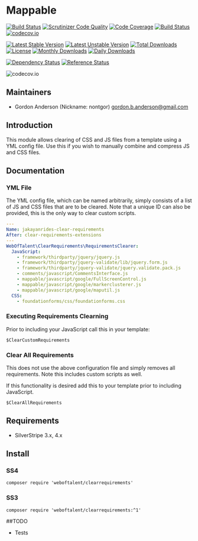 # Mappable
[![Build Status](https://travis-ci.org/gordonbanderson/clearrequirements.svg?branch=master)](https://travis-ci.org/gordonbanderson/clearrequirements)
[![Scrutinizer Code Quality](https://scrutinizer-ci.com/g/gordonbanderson/clearrequirements/badges/quality-score.png?b=master)](https://scrutinizer-ci.com/g/gordonbanderson/clearrequirements/?branch=master)
[![Code Coverage](https://scrutinizer-ci.com/g/gordonbanderson/clearrequirements/badges/coverage.png?b=master)](https://scrutinizer-ci.com/g/gordonbanderson/clearrequirements/?branch=master)
[![Build Status](https://scrutinizer-ci.com/g/gordonbanderson/clearrequirements/badges/build.png?b=master)](https://scrutinizer-ci.com/g/gordonbanderson/clearrequirements/build-status/master)
[![codecov.io](https://codecov.io/github/gordonbanderson/clearrequirements/coverage.svg?branch=master)](https://codecov.io/github/gordonbanderson/clearrequirements?branch=master)

[![Latest Stable Version](https://poser.pugx.org/weboftalent/clearrequirements/version)](https://packagist.org/packages/weboftalent/clearrequirements)
[![Latest Unstable Version](https://poser.pugx.org/weboftalent/clearrequirements/v/unstable)](//packagist.org/packages/weboftalent/clearrequirements)
[![Total Downloads](https://poser.pugx.org/weboftalent/clearrequirements/downloads)](https://packagist.org/packages/weboftalent/clearrequirements)
[![License](https://poser.pugx.org/weboftalent/clearrequirements/license)](https://packagist.org/packages/weboftalent/clearrequirements)
[![Monthly Downloads](https://poser.pugx.org/weboftalent/clearrequirements/d/monthly)](https://packagist.org/packages/weboftalent/clearrequirements)
[![Daily Downloads](https://poser.pugx.org/weboftalent/clearrequirements/d/daily)](https://packagist.org/packages/weboftalent/clearrequirements)

[![Dependency Status](https://www.versioneye.com/php/weboftalent:clearrequirements/badge.svg)](https://www.versioneye.com/php/weboftalent:clearrequirements)
[![Reference Status](https://www.versioneye.com/php/weboftalent:clearrequirements/reference_badge.svg?style=flat)](https://www.versioneye.com/php/weboftalent:clearrequirements/references)

![codecov.io](https://codecov.io/github/gordonbanderson/clearrequirements/branch.svg?branch=master)

## Maintainers

* Gordon Anderson (Nickname: nontgor)
	<gordon.b.anderson@gmail.com>

## Introduction

This module allows clearing of CSS and JS files from a template using a YML config file.  Use this
if you wish to manually combine and compress JS and CSS files.
 
## Documentation
### YML File
The YML config file, which can be named arbitrarily, simply consists of a list of JS and CSS
files that are to be cleared.  Note that a unique ID can also be provided, this is the only
way to clear custom scripts.

```yml
---
Name: jakayanrides-clear-requirements
After: clear-requirements-extensions
---
WebOfTalent\ClearRequirements\RequirementsClearer:
  JavaScript:
    - framework/thirdparty/jquery/jquery.js
    - framework/thirdparty/jquery-validate/lib/jquery.form.js
    - framework/thirdparty/jquery-validate/jquery.validate.pack.js
    - comments/javascript/CommentsInterface.js
    - mappable/javascript/google/FullScreenControl.js
    - mappable/javascript/google/markerclusterer.js
    - mappable/javascript/google/maputil.js
  CSS:
    - foundationforms/css/foundationforms.css
```

### Executing Requirements Clearning
Prior to including your JavaScript call this in your template:
```
$ClearCustomRequirements
```

### Clear All Requirements
This does not use the above configuration file and simply removes all requirements.  Note this
includes custom scripts as well.

If this functionality is desired add this to your template prior to including JavaScript.
```
$ClearAllRequirements
```

## Requirements
* SilverStripe 3.x, 4.x

## Install
### SS4
```
composer require 'weboftalent/clearrequirements'
```

### SS3
```
composer require 'weboftalent/clearrequirements:^1'
```

##TODO
* Tests
